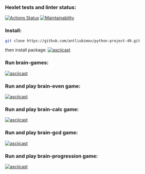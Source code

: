 ### Hexlet tests and linter status:
[![Actions Status](https://github.com/antliubimov/python-project-49/actions/workflows/hexlet-check.yml/badge.svg)](https://github.com/antliubimov/python-project-49/actions)
[![Maintainability](https://api.codeclimate.com/v1/badges/86a04c89a947cdb7d157/maintainability)](https://codeclimate.com/github/antliubimov/python-project-49/maintainability)


### Install:
```bash
git clone https://github.com/antliubimov/python-project-49.git
```
then install package:
[![asciicast](https://asciinema.org/a/630034.svg)](https://asciinema.org/a/630034)

### Run brain-games:
[![asciicast](https://asciinema.org/a/630036.svg)](https://asciinema.org/a/630036)

### Run and play brain-even game:
[![asciicast](https://asciinema.org/a/630037.svg)](https://asciinema.org/a/630037)

### Run and play brain-calc game:
[![asciicast](https://asciinema.org/a/630157.svg)](https://asciinema.org/a/630157)

### Run and play brain-gcd game:
[![asciicast](https://asciinema.org/a/630243.svg)](https://asciinema.org/a/630243)

### Run and play brain-progression game:
[![asciicast](https://asciinema.org/a/630291.svg)](https://asciinema.org/a/630291)